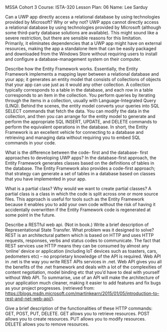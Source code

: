 MSSA Cohort 3
Course: ISTA-320
Lesson Plan: 06
Name: Lee Sarduy

Can a UWP app directly access a relational database by using technologies provided by Microsoft? Why or why not?
UWP apps cannot directly access a relational database by using technologies provided by Microsoft (although some third-party database solutions are available). This might sound like a severe restriction, but there are sensible reasons for this limitation. Primarily, it eliminates dependencies that a UWP app might have on external resources, making the app a standalone item that can be easily packaged and downloaded from the Windows Store without requiring users to install and configure a database-management system on their computer.

Describe how the Entity Framework works.
Essentially, the Entity Framework implements a mapping layer between a relational database and your app; it generates an entity model that consists of collections of objects that your app can use just as it would any other collection. A collection typically corresponds to a table in the database, and each row in a table corresponds to an item in the collection. You perform queries by iterating through the items in a collection, usually with Language-Integrated Query (LINQ). Behind the scenes, the entity model converts your queries into SQL SELECT commands that fetch the data. You can modify the data in the collection, and then you can arrange for the entity model to generate and perform the appropriate SQL INSERT, UPDATE, and DELETE commands to perform the equivalent operations in the database. In short, the Entity Framework is an excellent vehicle for connecting to a database and retrieving and managing data without requiring you to embed SQL commands in your code.

What is the difference between the code- first and the database- first approaches to developing UWP apps?
In the database-first approach, the Entity Framework generates classes based on the definitions of tables in the database. The Entity Framework also provides a code-first approach; that strategy can generate a set of tables in a database based on classes that you have implemented in your app.

What is a partial class? Why would we want to create partial classes?
A partial class is a class in which the code is split across one or more source files. This approach is useful for tools such as the Entity Framework because it enables you to add your own code without the risk of having it accidentally overwritten if the Entity Framework code is regenerated at some point in the future.

Describe a RESTful web api. (Not in book.) Write a brief description of Representational State Transfer. What problem was it designed to solve?
REST is an architectural pattern which is based on HTTP and uses HTTP requests, responses, verbs and status codes to communicate. The fact that REST services use HTTP means they can be consumed by almost any ‘online’ device or application (including IoT devices such as toasters, cars, pedometers etc) – no proprietary knowledge of the API is required. Web API in .net is the way you write REST APIs services in .net. Web API gives you all the benefits of the .net framework and deals with a lot of the complexities of content negotiation, model binding etc that you’d have to deal with yourself without Web API. To summarise, use of an API will make the architecture of your application much cleaner, making it easier to add features and fix bugs as your project progresses. (retrieved from: https://blogs.msdn.microsoft.com/martinkearn/2015/01/05/introduction-to-rest-and-net-web-api/).

Give a brief description of the functionalities of these HTTP commands: GET, POST, PUT, DELETE. 
GET allows you to retrieve resources.
POST allows you to create resources.
PUT allows you to modify resources.
DELETE allows you to remove resources.